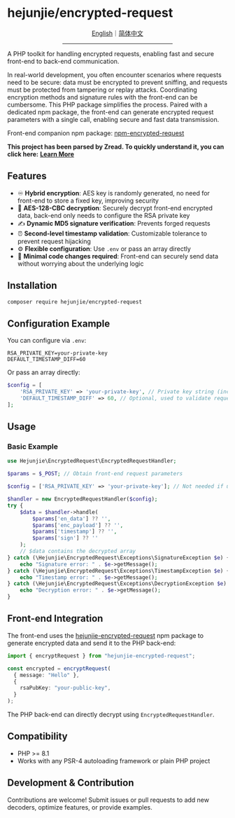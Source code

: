 # hejunjie/encrypted-request

<div align="center">
  <a href="./README.md">English</a>｜<a href="./README.zh-CN.md">简体中文</a>
  <hr width="50%"/>
</div>

A PHP toolkit for handling encrypted requests, enabling fast and secure front-end to back-end communication.

In real-world development, you often encounter scenarios where requests need to be secure: data must be encrypted to prevent sniffing, and requests must be protected from tampering or replay attacks. Coordinating encryption methods and signature rules with the front-end can be cumbersome. This PHP package simplifies the process. Paired with a dedicated npm package, the front-end can generate encrypted request parameters with a single call, enabling secure and fast data transmission.

Front-end companion npm package: [npm-encrypted-request](https://github.com/zxc7563598/npm-encrypted-request)

**This project has been parsed by Zread. To quickly understand it, you can click here:** **[Learn More](https://zread.ai/zxc7563598/php-encrypted-request)**

## Features

- ♾️ **Hybrid encryption**: AES key is randomly generated, no need for front-end to store a fixed key, improving security
- 🔐 **AES-128-CBC decryption**: Securely decrypt front-end encrypted data, back-end only needs to configure the RSA private key
- ✍️ **Dynamic MD5 signature verification**: Prevents forged requests
- ⏰ **Second-level timestamp validation**: Customizable tolerance to prevent request hijacking
- ⚙️ **Flexible configuration**: Use `.env` or pass an array directly
- 🧠 **Minimal code changes required**: Front-end can securely send data without worrying about the underlying logic

## Installation

```bash
composer require hejunjie/encrypted-request
```

## Configuration Example

You can configure via `.env`:

```dotenv
RSA_PRIVATE_KEY=your-private-key
DEFAULT_TIMESTAMP_DIFF=60
```

Or pass an array directly:

```php
$config = [
    'RSA_PRIVATE_KEY' => 'your-private-key', // Private key string (including -----BEGIN PRIVATE KEY-----)
    'DEFAULT_TIMESTAMP_DIFF' => 60, // Optional, used to validate request expiry in seconds, default is 60
];
```

## Usage

### Basic Example

```php
use Hejunjie\EncryptedRequest\EncryptedRequestHandler;

$params = $_POST; // Obtain front-end request parameters

$config = ['RSA_PRIVATE_KEY' => 'your-private-key']; // Not needed if using .env

$handler = new EncryptedRequestHandler($config);
try {
    $data = $handler->handle(
        $params['en_data'] ?? '',
        $params['enc_payload'] ?? '',
        $params['timestamp'] ?? '',
        $params['sign'] ?? ''
    );
    // $data contains the decrypted array
} catch (\Hejunjie\EncryptedRequest\Exceptions\SignatureException $e) {
    echo "Signature error: " . $e->getMessage();
} catch (\Hejunjie\EncryptedRequest\Exceptions\TimestampException $e) {
    echo "Timestamp error: " . $e->getMessage();
} catch (\Hejunjie\EncryptedRequest\Exceptions\DecryptionException $e) {
    echo "Decryption error: " . $e->getMessage();
}
```

## Front-end Integration

The front-end uses the [hejunjie-encrypted-request](https://github.com/zxc7563598/npm-encrypted-request) npm package to generate encrypted data and send it to the PHP back-end:

```typescript
import { encryptRequest } from "hejunjie-encrypted-request";

const encrypted = encryptRequest(
  { message: "Hello" },
  {
    rsaPubKey: "your-public-key",
  }
);
```

The PHP back-end can directly decrypt using `EncryptedRequestHandler`.

## Compatibility

- PHP \>\= 8.1
- Works with any PSR-4 autoloading framework or plain PHP project

## Development & Contribution

Contributions are welcome! Submit issues or pull requests to add new decoders, optimize features, or provide examples.
